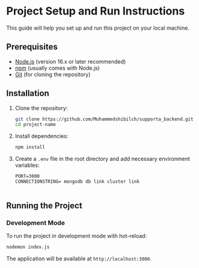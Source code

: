# Project Setup and Run Instructions

This guide will help you set up and run this project on your local machine.

## Prerequisites

- [Node.js](https://nodejs.org/) (version 16.x or later recommended)
- [npm](https://www.npmjs.com/) (usually comes with Node.js)
- [Git](https://git-scm.com/) (for cloning the repository)

## Installation

1. Clone the repository:
   ```bash
   git clone https://github.com/Muhammedshibilch/supporta_backend.git
   cd project-name
   ```

2. Install dependencies:
   ```bash
   npm install
   ```

3. Create a `.env` file in the root directory and add necessary environment variables:
   ```
   PORT=3000
   CONNECTIONSTRING= mongodb db link cluster link
 

## Running the Project

### Development Mode

To run the project in development mode with hot-reload:

```bash
nodemon index.js
```

The application will be available at `http://localhost:3000`.

